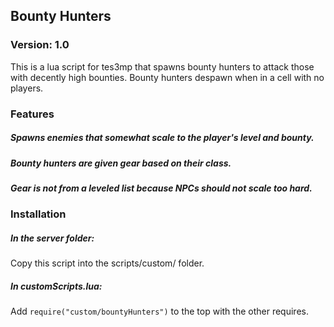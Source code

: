 ## Bounty Hunters

### Version: 1.0
This is a lua script for tes3mp that spawns bounty hunters to attack those with decently high bounties.
Bounty hunters despawn when in a cell with no players.

### Features

##### Spawns enemies that somewhat scale to the player's level and bounty.

##### Bounty hunters are given gear based on their class.

##### Gear is not from a leveled list because NPCs should not scale too hard.

### Installation

##### In the server folder:
Copy this script into the scripts/custom/ folder.

##### In customScripts.lua:
Add ````require("custom/bountyHunters")```` to the top with the other requires.
